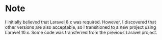 # Note
I initially believed that Laravel 8.x was required. However, I discovered that other versions are also acceptable, so I transitioned to a new project using Laravel 10.x. Some code was transferred from the previous Laravel project.